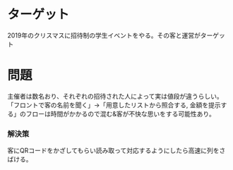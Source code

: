 # ターゲット
2019年のクリスマスに招待制の学生イベントをやる。その客と運営がターゲット

# 問題
主催者は数名おり、それぞれの招待された人によって実は値段が違うらしい。  
「フロントで客の名前を聞く」->「用意したリストから照合する, 金額を提示する」のフローは時間がかかるので混む&客が不快な思いをする可能性あり。

### 解決策
客にQRコードをかざしてもらい読み取って対応するようにしたら高速に列をさばける。

